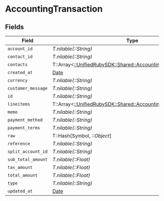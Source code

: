 # AccountingTransaction


## Fields

| Field                                                                                                                     | Type                                                                                                                      | Required                                                                                                                  | Description                                                                                                               |
| ------------------------------------------------------------------------------------------------------------------------- | ------------------------------------------------------------------------------------------------------------------------- | ------------------------------------------------------------------------------------------------------------------------- | ------------------------------------------------------------------------------------------------------------------------- |
| `account_id`                                                                                                              | *T.nilable(::String)*                                                                                                     | :heavy_minus_sign:                                                                                                        | N/A                                                                                                                       |
| `contact_id`                                                                                                              | *T.nilable(::String)*                                                                                                     | :heavy_minus_sign:                                                                                                        | N/A                                                                                                                       |
| `contacts`                                                                                                                | T::Array<[::UnifiedRubySDK::Shared::AccountingTransactionContact](../../models/shared/accountingtransactioncontact.md)>   | :heavy_minus_sign:                                                                                                        | N/A                                                                                                                       |
| `created_at`                                                                                                              | [Date](https://ruby-doc.org/stdlib-2.6.1/libdoc/date/rdoc/Date.html)                                                      | :heavy_minus_sign:                                                                                                        | N/A                                                                                                                       |
| `currency`                                                                                                                | *T.nilable(::String)*                                                                                                     | :heavy_minus_sign:                                                                                                        | N/A                                                                                                                       |
| `customer_message`                                                                                                        | *T.nilable(::String)*                                                                                                     | :heavy_minus_sign:                                                                                                        | N/A                                                                                                                       |
| `id`                                                                                                                      | *T.nilable(::String)*                                                                                                     | :heavy_minus_sign:                                                                                                        | N/A                                                                                                                       |
| `lineitems`                                                                                                               | T::Array<[::UnifiedRubySDK::Shared::AccountingTransactionLineItem](../../models/shared/accountingtransactionlineitem.md)> | :heavy_minus_sign:                                                                                                        | N/A                                                                                                                       |
| `memo`                                                                                                                    | *T.nilable(::String)*                                                                                                     | :heavy_minus_sign:                                                                                                        | N/A                                                                                                                       |
| `payment_method`                                                                                                          | *T.nilable(::String)*                                                                                                     | :heavy_minus_sign:                                                                                                        | N/A                                                                                                                       |
| `payment_terms`                                                                                                           | *T.nilable(::String)*                                                                                                     | :heavy_minus_sign:                                                                                                        | N/A                                                                                                                       |
| `raw`                                                                                                                     | T::Hash[Symbol, *::Object*]                                                                                               | :heavy_minus_sign:                                                                                                        | N/A                                                                                                                       |
| `reference`                                                                                                               | *T.nilable(::String)*                                                                                                     | :heavy_minus_sign:                                                                                                        | N/A                                                                                                                       |
| `split_account_id`                                                                                                        | *T.nilable(::String)*                                                                                                     | :heavy_minus_sign:                                                                                                        | N/A                                                                                                                       |
| `sub_total_amount`                                                                                                        | *T.nilable(::Float)*                                                                                                      | :heavy_minus_sign:                                                                                                        | N/A                                                                                                                       |
| `tax_amount`                                                                                                              | *T.nilable(::Float)*                                                                                                      | :heavy_minus_sign:                                                                                                        | N/A                                                                                                                       |
| `total_amount`                                                                                                            | *T.nilable(::Float)*                                                                                                      | :heavy_minus_sign:                                                                                                        | N/A                                                                                                                       |
| `type`                                                                                                                    | *T.nilable(::String)*                                                                                                     | :heavy_minus_sign:                                                                                                        | N/A                                                                                                                       |
| `updated_at`                                                                                                              | [Date](https://ruby-doc.org/stdlib-2.6.1/libdoc/date/rdoc/Date.html)                                                      | :heavy_minus_sign:                                                                                                        | N/A                                                                                                                       |